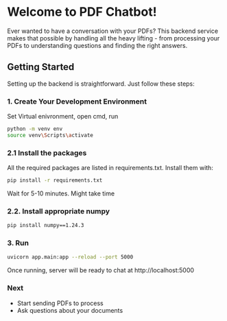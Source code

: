 # Welcome to PDF Chatbot! 

Ever wanted to have a conversation with your PDFs? This backend service makes that possible by handling all the heavy lifting - from processing your PDFs to understanding questions and finding the right answers.

## Getting Started 

Setting up the backend is straightforward. Just follow these steps:

### 1. Create Your Development Environment

Set Virtual enivronment, open cmd, run

```bash
python -m venv env
source venv\Scripts\activate 
```

### 2.1 Install the packages

All the required packages are listed in requirements.txt. Install them with:

```bash
pip install -r requirements.txt
```
Wait for 5-10  minutes. Might take time

### 2.2. Install appropriate numpy
```bash
pip install numpy==1.24.3
```

### 3. Run 


```bash
uvicorn app.main:app --reload --port 5000
```

Once running, server will be ready to chat at http://localhost:5000 

### Next

- Start sending PDFs to process
- Ask questions about your documents
